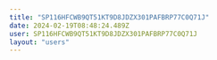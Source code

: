 ```yaml
---
title: "SP116HFCWB9QT51KT9D8JDZX301PAFBRP77C0Q71J"
date: 2024-02-19T08:48:24.489Z
user: SP116HFCWB9QT51KT9D8JDZX301PAFBRP77C0Q71J
layout: "users"
---
```

    